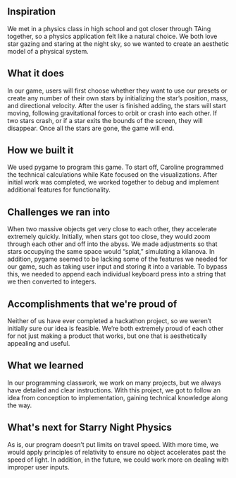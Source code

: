 ## Inspiration
We met in a physics class in high school and got closer through TAing together, so a physics application felt like a natural choice. We both love star gazing and staring at the night sky, so we wanted to create an aesthetic model of a physical system.

## What it does
In our game, users will first choose whether they want to use our presets or create any number of their own stars by initializing the star’s position, mass, and directional velocity. After the user is finished adding, the stars will start moving, following gravitational forces to orbit or crash into each other. If two stars crash, or if a star exits the bounds of the screen, they will disappear. Once all the stars are gone, the game will end.

## How we built it
We used pygame to program this game. To start off, Caroline programmed the technical calculations while Kate focused on the visualizations. After initial work was completed, we worked together to debug and implement additional features for functionality.

## Challenges we ran into
When two massive objects get very close to each other, they accelerate extremely quickly. Initially, when stars got too close, they would zoom through each other and off into the abyss. We made adjustments so that stars occupying the same space would “splat,” simulating a kilanova. In addition, pygame seemed to be lacking some of the features we needed for our game, such as taking user input and storing it into a variable. To bypass this, we needed to append each individual keyboard press into a string that we then converted to integers.

## Accomplishments that we're proud of
Neither of us have ever completed a hackathon project, so we weren’t initially sure our idea is feasible. We’re both extremely proud of each other for not just making a product that works, but one that is aesthetically appealing and useful.

## What we learned
In our programming classwork, we work on many projects, but we always have detailed and clear instructions. With this project, we got to follow an idea from conception to implementation, gaining technical knowledge along the way.

## What's next for Starry Night Physics
As is, our program doesn’t put limits on travel speed. With more time, we would apply principles of relativity to ensure no object accelerates past the speed of light. In addition, in the future, we could work more on dealing with improper user inputs.
